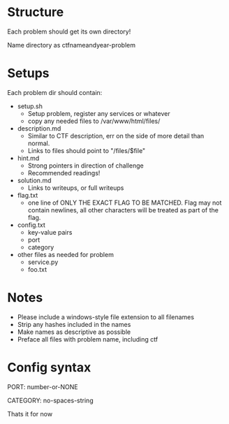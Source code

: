 # Structure
Each problem should get its own directory!

Name directory as ctfnameandyear-problem

# Setups

Each problem dir should contain:

* setup.sh
  * Setup problem, register any services or whatever
  * copy any needed files to /var/www/html/files/
* description.md
  * Similar to CTF description, err on the side of more detail than normal.
  * Links to files should point to "/files/$file"
* hint.md
  * Strong pointers in direction of challenge
  * Recommended readings!
* solution.md
  * Links to writeups, or full writeups
* flag.txt
  * one line of ONLY THE EXACT FLAG TO BE MATCHED. Flag may not contain newlines, all other characters will be treated as part of the flag.
* config.txt
  * key-value pairs
  * port
  * category
* other files as needed for problem
  * service.py
  * foo.txt


# Notes
* Please include a windows-style file extension to all filenames
* Strip any hashes included in the names
* Make names as descriptive as possible
* Preface all files with problem name, including ctf

# Config syntax
PORT: number-or-NONE

CATEGORY: no-spaces-string

Thats it for now
